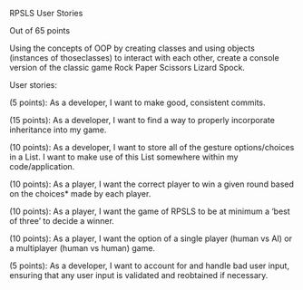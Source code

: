 RPSLS User Stories

Out of 65 points

Using the concepts of OOP by creating classes and using objects (instances of thoseclasses) to interact with each other, create a console version of the classic game Rock Paper Scissors Lizard Spock.

User stories:

(5 points): As a developer, I want to make good, consistent commits. 

(15 points): As a developer, I want to find a way to properly incorporate inheritance into my game.

(10 points): As a developer, I want to store all of the gesture options/choices in a List<T>. I want to make use of this List somewhere within my code/application.

(10 points): As a player, I want the correct player to win a given round based on the choices* made by each player. 

(10 points): As a player, I want the game of RPSLS to be at minimum a ‘best of three’ to decide a winner.

(10 points): As a player, I want the option of a single player (human vs AI) or a multiplayer (human vs human) game. 

(5 points): As a developer, I want to account for and handle bad user input, ensuring that any user input is validated and reobtained if necessary.